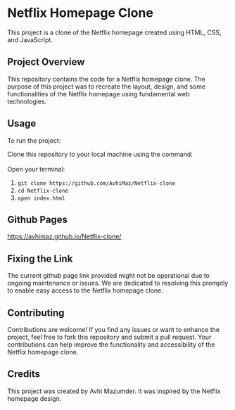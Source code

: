 # Netflix Homepage Clone

This project is a clone of the Netflix homepage created using HTML, CSS, and JavaScript.

## Project Overview

This repository contains the code for a Netflix homepage clone. The purpose of this project was to recreate the layout, design, and some functionalities of the Netflix homepage using fundamental web technologies.

## Usage

To run the project:

Clone this repository to your local machine using the command:
<br>
<br>
Open your terminal:
 1. `git clone https://github.com/AvhiMaz/Netflix-clone`
 2.  `cd Netflix-clone`
 3.  `open index.html`

## Github Pages

 https://avhimaz.github.io/Netflix-clone/

## Fixing the Link

The current github page link provided might not be operational due to ongoing maintenance or issues. We are dedicated to resolving this promptly to enable easy access to the Netflix homepage clone. 

## Contributing

Contributions are welcome! If you find any issues or want to enhance the project, feel free to fork this repository and submit a pull request. Your contributions can help improve the functionality and accessibility of the Netflix homepage clone.

## Credits

This project was created by Avhi Mazumder. It was inspired by the Netflix homepage design.

